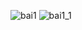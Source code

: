 ![bai1](https://github.com/VanHoang110802/Competitive_Programming/assets/108053955/9fa884b5-d472-4ae1-b014-feca7c642abc)
![bai1_1](https://github.com/VanHoang110802/Competitive_Programming/assets/108053955/6730635e-f4ff-457b-89c3-96cf783ad580)
